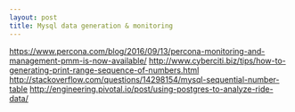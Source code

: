 ```yaml
---
layout: post
title: Mysql data generation & monitoring
---
```


https://www.percona.com/blog/2016/09/13/percona-monitoring-and-management-pmm-is-now-available/
http://www.cyberciti.biz/tips/how-to-generating-print-range-sequence-of-numbers.html
http://stackoverflow.com/questions/14298154/mysql-sequential-number-table
http://engineering.pivotal.io/post/using-postgres-to-analyze-ride-data/